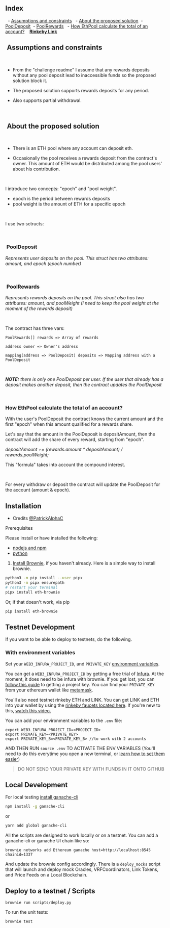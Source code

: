 ## Index
  - [Assumptions and constraints](#assumptions-and-constraints)
  - [About the proposed solution](#about-the-proposed-solution)
	  - [PoolDeposit](#pool-deposit)
	  - [PoolRewards](#pool-rewards)
  - [How EthPool calculate the total of an account?](#How-EthPool-calculate-the-total-of-an-account?)
  
 [**Rinkeby Link**](https://rinkeby.etherscan.io/address/0x9f2bf94D87A2fE4F07AC391bb1AEb73630E5524f#code)

##  Assumptions and constraints

  

- From the "challenge readme" I assume that any rewards deposits without any pool deposit lead to inaccessible funds so the proposed solution block it.

- The proposed solution supports rewards deposits for any period.

- Also supports partial withdrawal.

  

##  About the proposed solution

  

- There is an ETH pool where any account can deposit eth.

- Occasionally the pool receives a rewards deposit from the contract's owner. This amount of ETH would be distributed among the pool users' about his contribution.

  

I introduce two concepts: "epoch" and "pool weight".

- epoch is the period between rewards deposits
- pool weight is the amount of ETH for a specific epoch

  
  

I use two sctructs:

  

###  PoolDeposit

_Represents user deposits on the pool. This struct has two attributes: amount, and epoch (epoch number)_

  

###  PoolRewards

_Represents rewards deposits on the pool. This struct also has two attributes: amount, and poolWeight (I need to keep the pool weight at the moment of the rewards deposit)_

  

The contract has three vars:

	PoolRewards[] rewards => Array of rewards

	address owner => Owner's address

	mapping(address => PoolDeposit) deposits => Mapping address with a PoolDeposit

  

_**NOTE:** there is only one PoolDeposit per user. If the user that already has a deposit makes another deposit, then the contract updates the PoolDeposit_

  
  

### **How EthPool calculate the total of an account?**

With the user's PoolDeposit the contract knows the current amount and the first "epoch" when this amount qualified for a rewards share.

Let's say that the amount in the PoolDeposit is depositAmount, then the contract will add the share of every reward, starting from "epoch".

_depositAmount += (rewards.amount * depositAmount) / rewards.poolWeight;_

This "formula" takes into account the compound interest.

  

For every withdraw or deposit the contract will update the PoolDeposit for the account (amount & epoch).


## Installation 
* Credits [@PatrickAlphaC](https://github.com/PatrickAlphaC)

Prerequisites

Please install or have installed the following:

- [nodejs and npm](https://nodejs.org/en/download/)
- [python](https://www.python.org/downloads/)

1. [Install Brownie](https://eth-brownie.readthedocs.io/en/stable/install.html), if you haven't already. Here is a simple way to install brownie.


```bash
python3 -m pip install --user pipx
python3 -m pipx ensurepath
# restart your terminal
pipx install eth-brownie
```
Or, if that doesn't work, via pip
```bash
pip install eth-brownie
```

## Testnet Development
If you want to be able to deploy to testnets, do the following. 

### With environment variables

Set your `WEB3_INFURA_PROJECT_ID`, and `PRIVATE_KEY` [environment variables](https://www.twilio.com/blog/2017/01/how-to-set-environment-variables.html). 

You can get a `WEB3_INFURA_PROJECT_ID` by getting a free trial of [Infura](https://infura.io/). At the moment, it does need to be infura with brownie. If you get lost, you can [follow this guide](https://ethereumico.io/knowledge-base/infura-api-key-guide/) to getting a project key. You can find your `PRIVATE_KEY` from your ethereum wallet like [metamask](https://metamask.io/). 

You'll also need testnet rinkeby ETH and LINK. You can get LINK and ETH into your wallet by using the [rinkeby faucets located here](https://docs.chain.link/docs/link-token-contracts#rinkeby). If you're new to this, [watch this video.](https://www.youtube.com/watch?v=P7FX_1PePX0)

You can add your environment variables to the `.env` file:

```
export WEB3_INFURA_PROJECT_ID=<PROJECT_ID>
export PRIVATE_KEY=<PRIVATE_KEY>
export PRIVATE_KEY_B=<PRIVATE_KEY_B> //to work with 2 accounts
```

AND THEN RUN `source .env` TO ACTIVATE THE ENV VARIABLES
(You'll need to do this everytime you open a new terminal, or [learn how to set them easier](https://www.twilio.com/blog/2017/01/how-to-set-environment-variables.html))

> DO NOT SEND YOUR PRIVATE KEY WITH FUNDS IN IT ONTO GITHUB

## Local Development

For local testing [install ganache-cli](https://www.npmjs.com/package/ganache-cli)
```bash
npm install -g ganache-cli
```
or
```bash
yarn add global ganache-cli
```

All the scripts are designed to work locally or on a testnet. You can add a ganache-cli or ganache UI chain like so: 
```
brownie networks add Ethereum ganache host=http://localhost:8545 chainid=1337
```
And update the brownie config accordingly. There is a `deploy_mocks` script that will launch and deploy mock Oracles, VRFCoordinators, Link Tokens, and Price Feeds on a Local Blockchain. 


## Deploy to a testnet / Scripts

```
brownie run scripts/deploy.py
```

To run the unit tests:
```
brownie test
```





